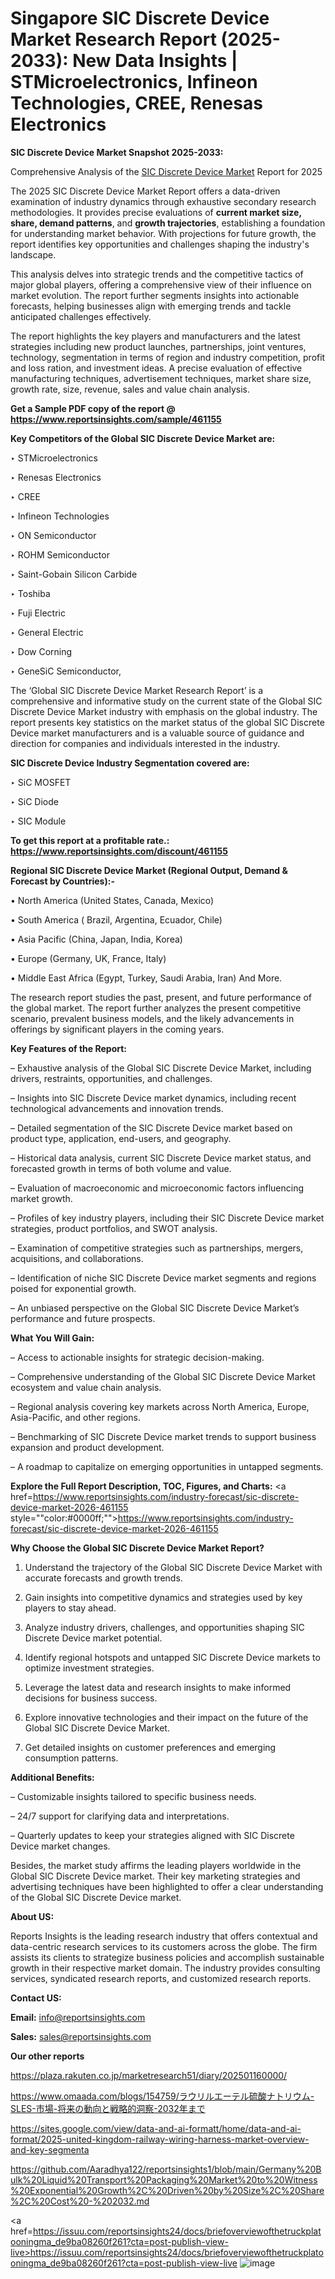 # Singapore SIC Discrete Device Market Research Report (2025-2033): New Data Insights | STMicroelectronics, Infineon Technologies, CREE, Renesas Electronics

<strong>SIC Discrete Device Market Snapshot 2025-2033:</strong>

Comprehensive Analysis of the <a href=https://www.reportsinsights.com/sample/461155>SIC Discrete Device Market</a> Report for 2025

The 2025 SIC Discrete Device Market Report offers a data-driven examination of industry dynamics through exhaustive secondary research methodologies. It provides precise evaluations of <strong>current market size, share, demand patterns</strong>, and <strong>growth trajectories</strong>, establishing a foundation for understanding market behavior. With projections for future growth, the report identifies key opportunities and challenges shaping the industry's landscape.

This analysis delves into strategic trends and the competitive tactics of major global players, offering a comprehensive view of their influence on market evolution. The report further segments insights into actionable forecasts, helping businesses align with emerging trends and tackle anticipated challenges effectively.

The report highlights the key players and manufacturers and the latest strategies including new product launches, partnerships, joint ventures, technology, segmentation in terms of region and industry competition, profit and loss ration, and investment ideas. A precise evaluation of effective manufacturing techniques, advertisement techniques, market share size, growth rate, size, revenue, sales and value chain analysis.

<strong>Get a Sample PDF copy of the report @ <a href=https://www.reportsinsights.com/sample/461155 style=color:#0000ff;>https://www.reportsinsights.com/sample/461155</a></strong>

<strong>Key Competitors of the Global SIC Discrete Device Market are:</strong>

‣ STMicroelectronics

‣ Renesas Electronics

‣ CREE

‣ Infineon Technologies

‣ ON Semiconductor

‣ ROHM Semiconductor

‣ Saint-Gobain Silicon Carbide

‣ Toshiba

‣ Fuji Electric

‣ General Electric

‣ Dow Corning

‣ GeneSiC Semiconductor,

The ‘Global SIC Discrete Device Market Research Report’ is a comprehensive and informative study on the current state of the Global SIC Discrete Device Market industry with emphasis on the global industry. The report presents key statistics on the market status of the global SIC Discrete Device market manufacturers and is a valuable source of guidance and direction for companies and individuals interested in the industry.

<strong>SIC Discrete Device Industry Segmentation covered are:</strong>

‣ SiC MOSFET

‣ SiC Diode

‣ SIC Module

<strong>To get this report at a profitable rate.: <a href=https://www.reportsinsights.com/discount/461155 style=color:#0000ff;>https://www.reportsinsights.com/discount/461155</a></strong>

<strong>Regional SIC Discrete Device Market (Regional Output, Demand &amp; Forecast by Countries):-</strong>

• North America (United States, Canada, Mexico)

• South America ( Brazil, Argentina, Ecuador, Chile)

• Asia Pacific (China, Japan, India, Korea)

• Europe (Germany, UK, France, Italy)

• Middle East Africa (Egypt, Turkey, Saudi Arabia, Iran) And More.

The research report studies the past, present, and future performance of the global market. The report further analyzes the present competitive scenario, prevalent business models, and the likely advancements in offerings by significant players in the coming years.

<strong>Key Features of the Report:</strong>

– Exhaustive analysis of the Global SIC Discrete Device Market, including drivers, restraints, opportunities, and challenges.

– Insights into SIC Discrete Device market dynamics, including recent technological advancements and innovation trends.

– Detailed segmentation of the SIC Discrete Device market based on product type, application, end-users, and geography.

– Historical data analysis, current SIC Discrete Device market status, and forecasted growth in terms of both volume and value.

– Evaluation of macroeconomic and microeconomic factors influencing market growth.

– Profiles of key industry players, including their SIC Discrete Device market strategies, product portfolios, and SWOT analysis.

– Examination of competitive strategies such as partnerships, mergers, acquisitions, and collaborations.

– Identification of niche SIC Discrete Device market segments and regions poised for exponential growth.

– An unbiased perspective on the Global SIC Discrete Device Market’s performance and future prospects.

<strong>What You Will Gain:</strong>

– Access to actionable insights for strategic decision-making.

– Comprehensive understanding of the Global SIC Discrete Device Market ecosystem and value chain analysis.

– Regional analysis covering key markets across North America, Europe, Asia-Pacific, and other regions.

– Benchmarking of SIC Discrete Device market trends to support business expansion and product development.

– A roadmap to capitalize on emerging opportunities in untapped segments.

<strong>Explore the Full Report Description, TOC, Figures, and Charts:</strong>
<a href=https://www.reportsinsights.com/industry-forecast/sic-discrete-device-market-2026-461155 style=""color:#0000ff;"">https://www.reportsinsights.com/industry-forecast/sic-discrete-device-market-2026-461155</a>

<strong>Why Choose the Global SIC Discrete Device Market Report?</strong>

1. Understand the trajectory of the Global SIC Discrete Device Market with accurate forecasts and growth trends.

2. Gain insights into competitive dynamics and strategies used by key players to stay ahead.

3. Analyze industry drivers, challenges, and opportunities shaping SIC Discrete Device market potential.

4. Identify regional hotspots and untapped SIC Discrete Device markets to optimize investment strategies.

5. Leverage the latest data and research insights to make informed decisions for business success.

6. Explore innovative technologies and their impact on the future of the Global SIC Discrete Device Market.

7. Get detailed insights on customer preferences and emerging consumption patterns.

<strong>Additional Benefits:</strong>

– Customizable insights tailored to specific business needs.

– 24/7 support for clarifying data and interpretations.

– Quarterly updates to keep your strategies aligned with SIC Discrete Device market changes.

Besides, the market study affirms the leading players worldwide in the Global SIC Discrete Device market. Their key marketing strategies and advertising techniques have been highlighted to offer a clear understanding of the Global SIC Discrete Device market.

<strong><strong>About US</strong>:</strong>

Reports Insights is the leading research industry that offers contextual and data-centric research services to its customers across the globe. The firm assists its clients to strategize business policies and accomplish sustainable growth in their respective market domain. The industry provides consulting services, syndicated research reports, and customized research reports.

<strong>Contact US:</strong>

<p class=><b>Email:</b> <a href=mailto:info@reportsinsights.com>info@reportsinsights.com</a></p>
<p class=><b>Sales:</b> <a href=mailto:sales@reportsinsights.com>sales@reportsinsights.com</a></p>

<strong>Our other reports</strong>

<a href=https://plaza.rakuten.co.jp/marketresearch51/diary/202501160000/>https://plaza.rakuten.co.jp/marketresearch51/diary/202501160000/</a>

<a href=https://www.omaada.com/blogs/154759/ラウリルエーテル硫酸ナトリウム-SLES-市場-将来の動向と戦略的洞察-2032年まで>https://www.omaada.com/blogs/154759/ラウリルエーテル硫酸ナトリウム-SLES-市場-将来の動向と戦略的洞察-2032年まで</a>

<a href=https://sites.google.com/view/data-and-ai-formatt/home/data-and-ai-format/2025-united-kingdom-railway-wiring-harness-market-overview-and-key-segmenta>https://sites.google.com/view/data-and-ai-formatt/home/data-and-ai-format/2025-united-kingdom-railway-wiring-harness-market-overview-and-key-segmenta</a>

<a href=https://github.com/Aaradhya122/reportsinsights1/blob/main/Germany%20Bulk%20Liquid%20Transport%20Packaging%20Market%20to%20Witness%20Exponential%20Growth%2C%20Driven%20by%20Size%2C%20Share%2C%20Cost%20-%202032.md>https://github.com/Aaradhya122/reportsinsights1/blob/main/Germany%20Bulk%20Liquid%20Transport%20Packaging%20Market%20to%20Witness%20Exponential%20Growth%2C%20Driven%20by%20Size%2C%20Share%2C%20Cost%20-%202032.md</a>

<a href=https://issuu.com/reportsinsights24/docs/briefoverviewofthetruckplatooningma_de9ba08260f261?cta=post-publish-view-live>https://issuu.com/reportsinsights24/docs/briefoverviewofthetruckplatooningma_de9ba08260f261?cta=post-publish-view-live</a>
![image](https://github.com/user-attachments/assets/add849c3-b2e3-4e01-85c3-38bd2b1fbac5)
